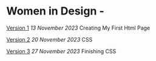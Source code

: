 # Women in Design - 
[Version 1](https://Ryan-wilsdon100.github.io/women-in-design/index-one.html)
*13 November 2023*
Creating My First Html Page


[Version 2](https://Ryan-wilsdon100.github.io/women-in-design/index-one.html)
*20 November 2023*
CSS

[Version 3](https://Ryan-wilsdon100.github.io/women-in-design/index-one.html)
*27 November 2023*
Finishing CSS
